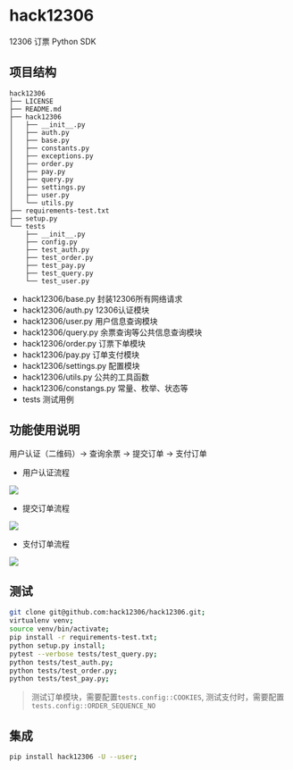# hack12306
12306 订票 Python SDK

## 项目结构
```
hack12306
├── LICENSE
├── README.md
├── hack12306
│   ├── __init__.py
│   ├── auth.py
│   ├── base.py
│   ├── constants.py
│   ├── exceptions.py
│   ├── order.py
│   ├── pay.py
│   ├── query.py
│   ├── settings.py
│   ├── user.py
│   └── utils.py
├── requirements-test.txt
├── setup.py
└── tests
    ├── __init__.py
    ├── config.py
    ├── test_auth.py
    ├── test_order.py
    ├── test_pay.py
    ├── test_query.py
    └── test_user.py
```

* hack12306/base.py 封装12306所有网络请求
* hack12306/auth.py 12306认证模块
* hack12306/user.py 用户信息查询模块
* hack12306/query.py 余票查询等公共信息查询模块
* hack12306/order.py 订票下单模块
* hack12306/pay.py 订单支付模块
* hack12306/settings.py 配置模块
* hack12306/utils.py 公共的工具函数
* hack12306/constangs.py 常量、枚举、状态等
* tests 测试用例

## 功能使用说明

用户认证（二维码）-> 查询余票 -> 提交订单 -> 支付订单

* 用户认证流程

![](http://processon.com/chart_image/5c2c2b92e4b0fa03ce872c0b.png)

* 提交订单流程

![](http://processon.com/chart_image/5c32a837e4b048f108c44b77.png)

* 支付订单流程

![](http://processon.com/chart_image/5c32a9a1e4b048f108c44d6f.png)

## 测试

```sh
git clone git@github.com:hack12306/hack12306.git;
virtualenv venv;
source venv/bin/activate;
pip install -r requirements-test.txt;
python setup.py install;
pytest --verbose tests/test_query.py;
python tests/test_auth.py;
python tests/test_order.py;
python tests/test_pay.py;
```
> 测试订单模块，需要配置`tests.config::COOKIES`, 测试支付时，需要配置`tests.config::ORDER_SEQUENCE_NO`

## 集成

```sh
pip install hack12306 -U --user;
```